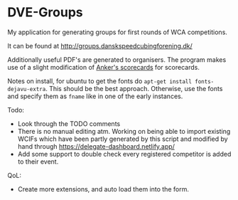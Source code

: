 # DVE-Groups

My application for generating groups for first rounds of WCA competitions. 

It can be found at http://groups.danskspeedcubingforening.dk/

Additionally useful PDF's are generated to organisers. The program makes use of a slight modification of [Anker's scorecards](https://github.com/Daniel-Anker-Hermansen/WCA_tools_lib/tree/main/wca_scorecards_lib) for scorecards.

Notes on install, for ubuntu to get the fonts do `apt-get install fonts-dejavu-extra`. This should be the best approach. Otherwise, use the fonts and specify them as `fname` like in one of the early instances.

Todo:

* Look through the TODO comments
* There is no manual editing atm. Working on being able to import existing WCIFs which have been partly generated by this script and modified by hand through https://delegate-dashboard.netlify.app/
* Add some support to double check every registered competitor is added to their event.

QoL:

* Create more extensions, and auto load them into the form.